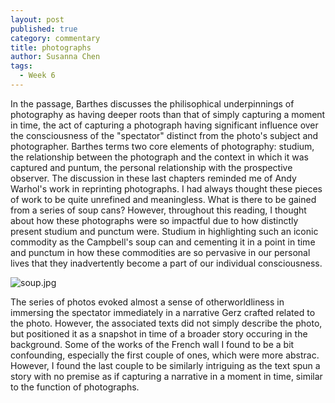 ```yaml
---
layout: post
published: true
category: commentary
title: photographs
author: Susanna Chen
tags:
  - Week 6
---
```

In the passage, Barthes discusses the philisophical underpinnings of photography as having deeper roots than that of simply capturing a moment in time, the act of capturing a photograph having significant influence over the consciousness of the "spectator" distinct from the photo's subject and photographer. Barthes terms two core elements of photography: studium, the relationship between the photograph and the context in which it was captured and puntum, the personal relationship with the prospective observer. The discussion in these last chapters reminded me of Andy Warhol's work in reprinting photographs. I had always thought these pieces of work to be quite unrefined and meaningless. What is there to be gained from a series of soup cans? However, throughout this reading, I thought about how these photographs were so impactful due to how distinctly present studium and punctum were. Studium in highlighting such an iconic commodity as the Campbell's soup can and cementing it in a point in time and punctum in how these commodities are so pervasive in our personal lives that they inadvertently become a part of our individual consciousness.

![soup.jpg]({{site.baseurl}}/assets/soup.jpg)

The series of photos evoked almost a sense of otherworldliness in immersing the spectator immediately in a narrative Gerz crafted related to the photo. However, the associated texts did not simply describe the photo, but positioned it as a snapshot in time of a broader story occuring in the background. Some of the works of the French wall I found to be a bit confounding, especially the first couple of ones, which were more abstrac. However, I found the last couple to be similarly  intriguing as the text spun a story with no premise as if capturing a narrative in a moment in time, similar to the function of photographs.
